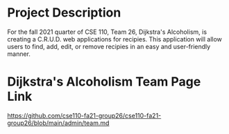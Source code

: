 # Project Description
For the fall 2021 quarter of CSE 110, Team 26, Dijkstra's Alcoholism, is creating a C.R.U.D. web applications for recipies. This application will allow users to find, add, edit, or remove recipies in an easy and user-friendly manner. 

# Dijkstra's Alcoholism Team Page Link
https://github.com/cse110-fa21-group26/cse110-fa21-group26/blob/main/admin/team.md

